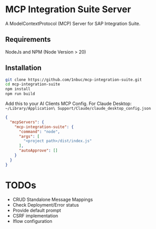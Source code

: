 # MCP Integration Suite Server

A ModelContextProtocol (MCP) Server for SAP Integration Suite.

## Requirements
NodeJs and NPM (Node Version > 20)

## Installation
```sh
git clone https://github.com/1nbuc/mcp-integration-suite.git
cd mcp-integration-suite
npm install
npm run build
```
Add this to your AI Clients MCP Config. 
For Claude Desktop: `~/Library/Application\ Support/Claude/claude_desktop_config.json`
```json
{
  "mcpServers": {
    "mcp-integration-suite": {
      "command": "node",
      "args": [
        "<project path>/dist/index.js"
      ],
      "autoApprove": []
    }
  }
}
```

# TODOs
- CRUD Standalone Message Mappings
- Check Deployment/Error status
- Provide default prompt
- CSRF implementation
- Iflow configuration